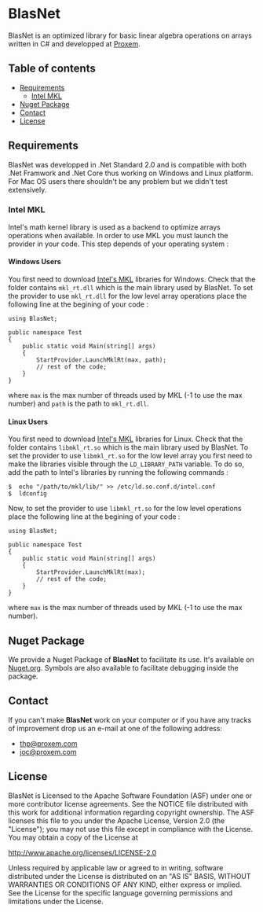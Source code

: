 # BlasNet
BlasNet is an optimized library for basic linear algebra operations on arrays written in C\# and developped at [Proxem](https://proxem.com).

## Table of contents

* [Requirements](#requirements)
   * [Intel MKL](#intel-mkl)    
* [Nuget Package](#nuget-package)
* [Contact](#contact) 
* [License](#license)

## Requirements

BlasNet was developped in .Net Standard 2.0 and is compatible with both .Net Framwork and .Net Core thus working on Windows and Linux platform.
For Mac OS users there shouldn't be any problem but we didn't test extensively.

### Intel MKL

Intel's math kernel library is used as a backend to optimize arrays operations when available. 
In order to use MKL you must launch the provider in your code. This step depends of your operating system :

#### Windows Users

You first need to download [Intel's MKL](https://software.intel.com/en-us/mkl) libraries for Windows. Check that the folder contains `mkl_rt.dll` which is the main library used by BlasNet.
To set the provider to use `mkl_rt.dll` for the low level array operations place the following line at the begining of your code :
```
using BlasNet;

public namespace Test
{
    public static void Main(string[] args)
    {
        StartProvider.LaunchMklRt(max, path);
        // rest of the code;
    }
}
```
where ```max``` is the max number of threads used by MKL (-1 to use the max number) and `path` is the path to `mkl_rt.dll`.

#### Linux Users

You first need to download [Intel's MKL](https://software.intel.com/en-us/mkl) libraries for Linux. Check that the folder contains `libmkl_rt.so` which is the main library used by BlasNet.
To set the provider to use `libmkl_rt.so` for the low level array you first need to make the libraries visible through the `LD_LIBRARY_PATH` variable. 
To do so, add the path to Intel's libraries by running the following commands : 

```
$  echo "/path/to/mkl/lib/" >> /etc/ld.so.conf.d/intel.conf
$  ldconfig
```

Now, to set the provider to use `libmkl_rt.so` for the low level operations place the following line at the begining of your code :

```
using BlasNet;

public namespace Test
{
    public static void Main(string[] args)
    {
        StartProvider.LaunchMklRt(max);
        // rest of the code;
    }
}
```
where `max` is the max number of threads used by MKL (-1 to use the max number).


## Nuget Package

We provide a Nuget Package of **BlasNet** to facilitate its use. It's available on [Nuget.org](https://www.nuget.org/packages/Proxem.BlasNet/). 
Symbols are also available to facilitate debugging inside the package.

## Contact

If you can't make **BlasNet** work on your computer or if you have any tracks of improvement drop us an e-mail at one of the following address:
- thp@proxem.com
- joc@proxem.com

## License

BlasNet is Licensed to the Apache Software Foundation (ASF) under one or more contributor license agreements.
See the NOTICE file distributed with this work for additional information regarding copyright ownership.
The ASF licenses this file to you under the Apache License, Version 2.0 (the "License"); you may not use this file except in compliance with the License.
You may obtain a copy of the License at

http://www.apache.org/licenses/LICENSE-2.0

Unless required by applicable law or agreed to in writing, software distributed under the License is distributed on an "AS IS" BASIS, WITHOUT WARRANTIES OR CONDITIONS OF ANY KIND, either express or implied.
See the License for the specific language governing permissions and limitations under the License.